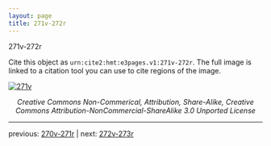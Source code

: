```yaml
---
layout: page
title: 271v-272r
---
```


271v-272r

Cite this object as `urn:cite2:hmt:e3pages.v1:271v-272r`.  The full image is linked to a citation tool you can use to cite regions of the image.

[![271v](http://www.homermultitext.org/iipsrv?IIIF=/project/homer/pyramidal/deepzoom/hmt/e3bifolio/v1/null.tif/full/800,/0/default.jpg)](http://www.homermultitext.org/ict2/?urn=urn:cite2:hmt:e3bifolio.v1:null) 

<p style="text-align: center; font-style: italic;">Creative Commons Non-Commerical, Attribution, Share-Alike, Creative Commons Attribution-NonCommercial-ShareAlike 3.0 Unported License</p>

---

previous: [270v-271r](../270v-271r/) | next: [272v-273r](../272v-273r/)